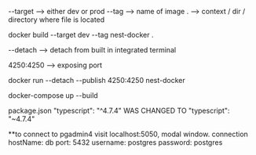 <!-- explanation -->
--target  --> either dev or prod
--tag  --> name of image
.  --> context / dir / directory where file is located

<!-- command -->
docker build --target dev --tag nest-docker .


<!-- explanation -->

--detach  --> detach from built in integrated terminal

4250:4250  --> exposing port

<!-- command -->
docker run --detach --publish 4250:4250 nest-docker

<!-- command to start in watch mode-->
docker-compose up --build

<!-- WARNING-->
package.json   "typescript": "^4.7.4"  WAS CHANGED TO    "typescript": "~4.7.4"

**to connect to pgadmin4 visit localhost:5050, 
  modal window. connection 
  hostName:  db
  port: 5432
  username: postgres
  password: postgres